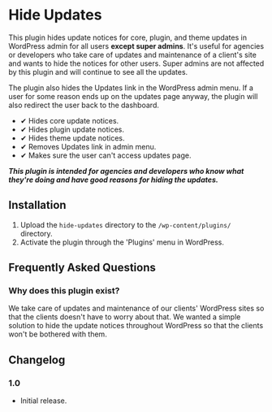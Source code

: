 # Hide Updates

This plugin hides update notices for core, plugin, and theme updates in WordPress admin for all users **except super admins**. It's useful for agencies or developers who take care of updates and maintenance of a client's site and wants to hide the notices for other users. Super admins are not affected by this plugin and will continue to see all the updates.

The plugin also hides the Updates link in the WordPress admin menu. If a user for some reason ends up on the updates page anyway, the plugin will also redirect the user back to the dashboard. 

- ✔ Hides core update notices.
- ✔ Hides plugin update notices. 
- ✔ Hides theme update notices. 
- ✔ Removes Updates link in admin menu.
- ✔ Makes sure the user can't access updates page.

___This plugin is intended for agencies and developers who know what they're doing and have good reasons for hiding the updates.___

## Installation

1. Upload the `hide-updates` directory to the `/wp-content/plugins/` directory.
2. Activate the plugin through the 'Plugins' menu in WordPress.

## Frequently Asked Questions

### Why does this plugin exist?

We take care of updates and maintenance of our clients' WordPress sites so that the clients doesn't have to worry about that. We wanted a simple solution to hide the update notices throughout WordPress so that the clients won't be bothered with them.

## Changelog

### 1.0

* Initial release.